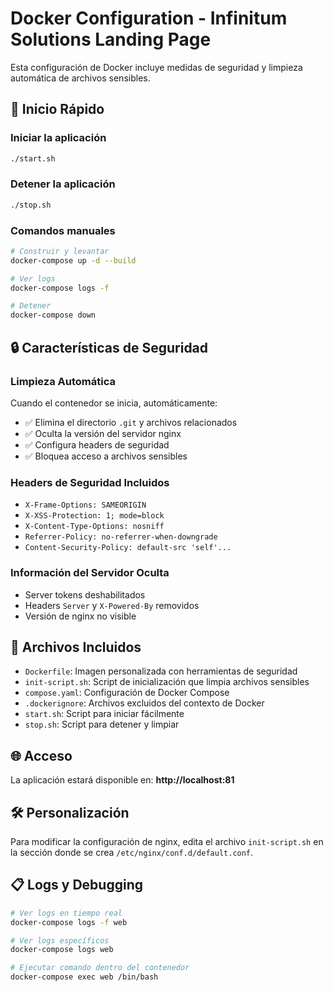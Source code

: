 # Docker Configuration - Infinitum Solutions Landing Page

Esta configuración de Docker incluye medidas de seguridad y limpieza automática de archivos sensibles.

## 🚀 Inicio Rápido

### Iniciar la aplicación
```bash
./start.sh
```

### Detener la aplicación
```bash
./stop.sh
```

### Comandos manuales
```bash
# Construir y levantar
docker-compose up -d --build

# Ver logs
docker-compose logs -f

# Detener
docker-compose down
```

## 🔒 Características de Seguridad

### Limpieza Automática
Cuando el contenedor se inicia, automáticamente:
- ✅ Elimina el directorio `.git` y archivos relacionados
- ✅ Oculta la versión del servidor nginx
- ✅ Configura headers de seguridad
- ✅ Bloquea acceso a archivos sensibles

### Headers de Seguridad Incluidos
- `X-Frame-Options: SAMEORIGIN`
- `X-XSS-Protection: 1; mode=block`
- `X-Content-Type-Options: nosniff`
- `Referrer-Policy: no-referrer-when-downgrade`
- `Content-Security-Policy: default-src 'self'...`

### Información del Servidor Oculta
- Server tokens deshabilitados
- Headers `Server` y `X-Powered-By` removidos
- Versión de nginx no visible

## 📁 Archivos Incluidos

- `Dockerfile`: Imagen personalizada con herramientas de seguridad
- `init-script.sh`: Script de inicialización que limpia archivos sensibles
- `compose.yaml`: Configuración de Docker Compose
- `.dockerignore`: Archivos excluidos del contexto de Docker
- `start.sh`: Script para iniciar fácilmente
- `stop.sh`: Script para detener y limpiar

## 🌐 Acceso

La aplicación estará disponible en: **http://localhost:81**

## 🛠️ Personalización

Para modificar la configuración de nginx, edita el archivo `init-script.sh` en la sección donde se crea `/etc/nginx/conf.d/default.conf`.

## 📋 Logs y Debugging

```bash
# Ver logs en tiempo real
docker-compose logs -f web

# Ver logs específicos
docker-compose logs web

# Ejecutar comando dentro del contenedor
docker-compose exec web /bin/bash
```
